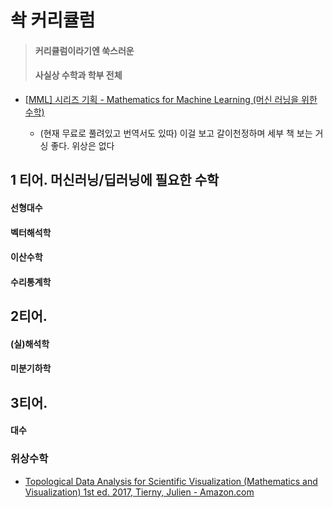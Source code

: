 # 솩 커리큘럼

> #### 커리큘럼이라기엔 쑥스러운 
>
> #### 사실상 수학과 학부 전체

- [[MML\] 시리즈 기획 - Mathematics for Machine Learning (머신 러닝을 위한 수학) ](https://m.blog.naver.com/walk_along/222152367295)

  - (현재 무료로 풀려있고 번역서도 있따) 이걸 보고 갈이천정하며 세부 책 보는 거싱 좋다.  위상은 없다

  

## 1 티어. 머신러닝/딥러닝에 필요한 수학

#### 선형대수

#### 벡터해석학

#### 이산수학

#### 수리통계학



## 2티어.

#### (실)해석학

#### 미분기하학



## 3티어.

#### 대수

### 위상수학

- [Topological Data Analysis for Scientific Visualization (Mathematics and Visualization) 1st ed. 2017, Tierny, Julien - Amazon.com](https://www.amazon.com/Topological-Analysis-Scientific-Visualization-Mathematics-ebook/dp/B079X1RF54/ref=sr_1_5?keywords=topological+data+analysis+with+applications&qid=1685175455&sprefix=topological+data%2Caps%2C260&sr=8-5)

